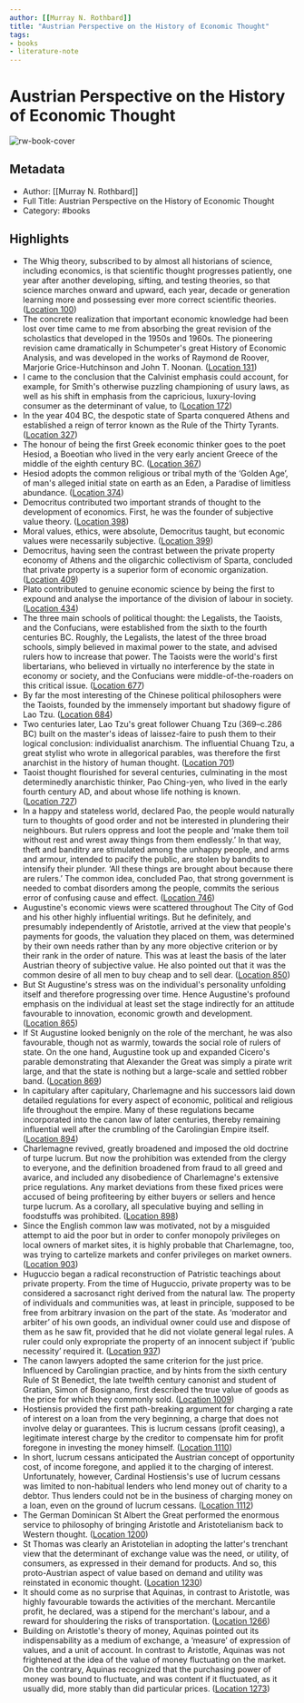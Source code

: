 ```yaml
---
author: [[Murray N. Rothbard]]
title: "Austrian Perspective on the History of Economic Thought"
tags: 
- books
- literature-note
---
```

# Austrian Perspective on the History of Economic Thought

![rw-book-cover](https://images-na.ssl-images-amazon.com/images/I/51C94pi551L._SL200_.jpg)

## Metadata
- Author: [[Murray N. Rothbard]]
- Full Title: Austrian Perspective on the History of Economic Thought
- Category: #books

## Highlights
- The Whig theory, subscribed to by almost all historians of science, including economics, is that scientific thought progresses patiently, one year after another developing, sifting, and testing theories, so that science marches onward and upward, each year, decade or generation learning more and possessing ever more correct scientific theories. ([Location 100](https://readwise.io/to_kindle?action=open&asin=B0041KL4UU&location=100))
- The concrete realization that important economic knowledge had been lost over time came to me from absorbing the great revision of the scholastics that developed in the 1950s and 1960s. The pioneering revision came dramatically in Schumpeter's great History of Economic Analysis, and was developed in the works of Raymond de Roover, Marjorie Grice-Hutchinson and John T. Noonan. ([Location 131](https://readwise.io/to_kindle?action=open&asin=B0041KL4UU&location=131))
- I came to the conclusion that the Calvinist emphasis could account, for example, for Smith's otherwise puzzling championing of usury laws, as well as his shift in emphasis from the capricious, luxury-loving consumer as the determinant of value, to ([Location 172](https://readwise.io/to_kindle?action=open&asin=B0041KL4UU&location=172))
- In the year 404 BC, the despotic state of Sparta conquered Athens and established a reign of terror known as the Rule of the Thirty Tyrants. ([Location 327](https://readwise.io/to_kindle?action=open&asin=B0041KL4UU&location=327))
- The honour of being the first Greek economic thinker goes to the poet Hesiod, a Boeotian who lived in the very early ancient Greece of the middle of the eighth century BC. ([Location 367](https://readwise.io/to_kindle?action=open&asin=B0041KL4UU&location=367))
- Hesiod adopts the common religious or tribal myth of the ‘Golden Age’, of man's alleged initial state on earth as an Eden, a Paradise of limitless abundance. ([Location 374](https://readwise.io/to_kindle?action=open&asin=B0041KL4UU&location=374))
- Democritus contributed two important strands of thought to the development of economics. First, he was the founder of subjective value theory. ([Location 398](https://readwise.io/to_kindle?action=open&asin=B0041KL4UU&location=398))
- Moral values, ethics, were absolute, Democritus taught, but economic values were necessarily subjective. ([Location 399](https://readwise.io/to_kindle?action=open&asin=B0041KL4UU&location=399))
- Democritus, having seen the contrast between the private property economy of Athens and the oligarchic collectivism of Sparta, concluded that private property is a superior form of economic organization. ([Location 409](https://readwise.io/to_kindle?action=open&asin=B0041KL4UU&location=409))
- Plato contributed to genuine economic science by being the first to expound and analyse the importance of the division of labour in society. ([Location 434](https://readwise.io/to_kindle?action=open&asin=B0041KL4UU&location=434))
- The three main schools of political thought: the Legalists, the Taoists, and the Confucians, were established from the sixth to the fourth centuries BC. Roughly, the Legalists, the latest of the three broad schools, simply believed in maximal power to the state, and advised rulers how to increase that power. The Taoists were the world's first libertarians, who believed in virtually no interference by the state in economy or society, and the Confucians were middle-of-the-roaders on this critical issue. ([Location 677](https://readwise.io/to_kindle?action=open&asin=B0041KL4UU&location=677))
- By far the most interesting of the Chinese political philosophers were the Taoists, founded by the immensely important but shadowy figure of Lao Tzu. ([Location 684](https://readwise.io/to_kindle?action=open&asin=B0041KL4UU&location=684))
- Two centuries later, Lao Tzu's great follower Chuang Tzu (369–c.286 BC) built on the master's ideas of laissez-faire to push them to their logical conclusion: individualist anarchism. The influential Chuang Tzu, a great stylist who wrote in allegorical parables, was therefore the first anarchist in the history of human thought. ([Location 701](https://readwise.io/to_kindle?action=open&asin=B0041KL4UU&location=701))
- Taoist thought flourished for several centuries, culminating in the most determinedly anarchistic thinker, Pao Ching-yen, who lived in the early fourth century AD, and about whose life nothing is known. ([Location 727](https://readwise.io/to_kindle?action=open&asin=B0041KL4UU&location=727))
- In a happy and stateless world, declared Pao, the people would naturally turn to thoughts of good order and not be interested in plundering their neighbours. But rulers oppress and loot the people and ‘make them toil without rest and wrest away things from them endlessly.’ In that way, theft and banditry are stimulated among the unhappy people, and arms and armour, intended to pacify the public, are stolen by bandits to intensify their plunder. ‘All these things are brought about because there are rulers.’ The common idea, concluded Pao, that strong government is needed to combat disorders among the people, commits the serious error of confusing cause and effect. ([Location 746](https://readwise.io/to_kindle?action=open&asin=B0041KL4UU&location=746))
- Augustine's economic views were scattered throughout The City of God and his other highly influential writings. But he definitely, and presumably independently of Aristotle, arrived at the view that people's payments for goods, the valuation they placed on them, was determined by their own needs rather than by any more objective criterion or by their rank in the order of nature. This was at least the basis of the later Austrian theory of subjective value. He also pointed out that it was the common desire of all men to buy cheap and to sell dear. ([Location 850](https://readwise.io/to_kindle?action=open&asin=B0041KL4UU&location=850))
- But St Augustine's stress was on the individual's personality unfolding itself and therefore progressing over time. Hence Augustine's profound emphasis on the individual at least set the stage indirectly for an attitude favourable to innovation, economic growth and development. ([Location 865](https://readwise.io/to_kindle?action=open&asin=B0041KL4UU&location=865))
- If St Augustine looked benignly on the role of the merchant, he was also favourable, though not as warmly, towards the social role of rulers of state. On the one hand, Augustine took up and expanded Cicero's parable demonstrating that Alexander the Great was simply a pirate writ large, and that the state is nothing but a large-scale and settled robber band. ([Location 869](https://readwise.io/to_kindle?action=open&asin=B0041KL4UU&location=869))
- In capitulary after capitulary, Charlemagne and his successors laid down detailed regulations for every aspect of economic, political and religious life throughout the empire. Many of these regulations became incorporated into the canon law of later centuries, thereby remaining influential well after the crumbling of the Carolingian Empire itself. ([Location 894](https://readwise.io/to_kindle?action=open&asin=B0041KL4UU&location=894))
- Charlemagne revived, greatly broadened and imposed the old doctrine of turpe lucrum. But now the prohibition was extended from the clergy to everyone, and the definition broadened from fraud to all greed and avarice, and included any disobedience of Charlemagne's extensive price regulations. Any market deviations from these fixed prices were accused of being profiteering by either buyers or sellers and hence turpe lucrum. As a corollary, all speculative buying and selling in foodstuffs was prohibited. ([Location 898](https://readwise.io/to_kindle?action=open&asin=B0041KL4UU&location=898))
- Since the English common law was motivated, not by a misguided attempt to aid the poor but in order to confer monopoly privileges on local owners of market sites, it is highly probable that Charlemagne, too, was trying to cartelize markets and confer privileges on market owners. ([Location 903](https://readwise.io/to_kindle?action=open&asin=B0041KL4UU&location=903))
- Huguccio began a radical reconstruction of Patristic teachings about private property. From the time of Huguccio, private property was to be considered a sacrosanct right derived from the natural law. The property of individuals and communities was, at least in principle, supposed to be free from arbitrary invasion on the part of the state. As ‘moderator and arbiter’ of his own goods, an individual owner could use and dispose of them as he saw fit, provided that he did not violate general legal rules. A ruler could only expropriate the property of an innocent subject if ‘public necessity’ required it. ([Location 937](https://readwise.io/to_kindle?action=open&asin=B0041KL4UU&location=937))
- The canon lawyers adopted the same criterion for the just price. Influenced by Carolingian practice, and by hints from the sixth century Rule of St Benedict, the late twelfth century canonist and student of Gratian, Simon of Bosignano, first described the true value of goods as the price for which they commonly sold. ([Location 1009](https://readwise.io/to_kindle?action=open&asin=B0041KL4UU&location=1009))
- Hostiensis provided the first path-breaking argument for charging a rate of interest on a loan from the very beginning, a charge that does not involve delay or guarantees. This is lucrum cessans (profit ceasing), a legitimate interest charge by the creditor to compensate him for profit foregone in investing the money himself. ([Location 1110](https://readwise.io/to_kindle?action=open&asin=B0041KL4UU&location=1110))
- In short, lucrum cessans anticipated the Austrian concept of opportunity cost, of income foregone, and applied it to the charging of interest. Unfortunately, however, Cardinal Hostiensis's use of lucrum cessans was limited to non-habitual lenders who lend money out of charity to a debtor. Thus lenders could not be in the business of charging money on a loan, even on the ground of lucrum cessans. ([Location 1112](https://readwise.io/to_kindle?action=open&asin=B0041KL4UU&location=1112))
- The German Dominican St Albert the Great performed the enormous service to philosophy of bringing Aristotle and Aristotelianism back to Western thought. ([Location 1200](https://readwise.io/to_kindle?action=open&asin=B0041KL4UU&location=1200))
- St Thomas was clearly an Aristotelian in adopting the latter's trenchant view that the determinant of exchange value was the need, or utility, of consumers, as expressed in their demand for products. And so, this proto-Austrian aspect of value based on demand and utility was reinstated in economic thought. ([Location 1230](https://readwise.io/to_kindle?action=open&asin=B0041KL4UU&location=1230))
- It should come as no surprise that Aquinas, in contrast to Aristotle, was highly favourable towards the activities of the merchant. Mercantile profit, he declared, was a stipend for the merchant's labour, and a reward for shouldering the risks of transportation. ([Location 1266](https://readwise.io/to_kindle?action=open&asin=B0041KL4UU&location=1266))
- Building on Aristotle's theory of money, Aquinas pointed out its indispensability as a medium of exchange, a ‘measure’ of expression of values, and a unit of account. In contrast to Aristotle, Aquinas was not frightened at the idea of the value of money fluctuating on the market. On the contrary, Aquinas recognized that the purchasing power of money was bound to fluctuate, and was content if it fluctuated, as it usually did, more stably than did particular prices. ([Location 1273](https://readwise.io/to_kindle?action=open&asin=B0041KL4UU&location=1273))
